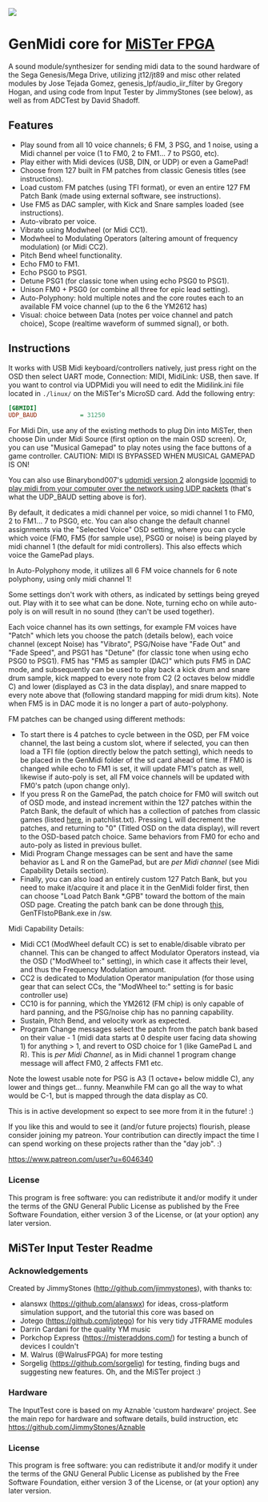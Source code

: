 ![](https://github.com/modalmodule/GenMidi_MiSTer/blob/main/GenMidiscreenie.png)
# GenMidi core for [MiSTer FPGA](https://mister-devel.github.io/MkDocs_MiSTer/)

A sound module/synthesizer for sending midi data to the sound hardware of the Sega Genesis/Mega Drive, utilizing jt12/jt89 and misc other related modules by Jose Tejada Gomez, genesis_lpf/audio_iir_filter by Gregory Hogan, and using code from Input Tester by JimmyStones (see below), as well as from ADCTest by David Shadoff.

## Features

- Play sound from all 10 voice channels; 6 FM, 3 PSG, and 1 noise, using a Midi channel per voice (1 to FM0, 2 to FM1... 7 to PSG0, etc).
- Play either with Midi devices (USB, DIN, or UDP) or even a GamePad!
- Choose from 127 built in FM patches from classic Genesis titles (see instructions).
- Load custom FM patches (using TFI format), or even an entire 127 FM Patch Bank (made using external software, see instructions).
- Use FM5 as DAC sampler, with Kick and Snare samples loaded (see instructions).
- Auto-vibrato per voice.
- Vibrato using Modwheel (or Midi CC1).
- Modwheel to Modulating Operators (altering amount of frequency modulation) (or Midi CC2).
- Pitch Bend wheel functionality.
- Echo FM0 to FM1.
- Echo PSG0 to PSG1.
- Detune PSG1 (for classic tone when using echo PSG0 to PSG1).
- Unison FM0 + PSG0 (or combine all three for epic lead setting).
- Auto-Polyphony: hold multiple notes and the core routes each to an available FM voice channel (up to the 6 the YM2612 has)
- Visual: choice between Data (notes per voice channel and patch choice), Scope (realtime waveform of summed signal), or both.

## Instructions

It works with USB Midi keyboard/controllers natively, just press right on the OSD then select UART mode, Connection: MIDI, MidiLink: USB, then save. If you want to control via UDPMidi you will need to edit the Midilink.ini file located in `./linux/` on the MiSTer's MicroSD card. Add the following entry:

```ini
[GBMIDI]
UDP_BAUD            = 31250
```

For Midi Din, use any of the existing methods to plug Din into MiSTer, then choose Din under Midi Source (first option on the main OSD screen). Or, you can use "Musical Gamepad" to play notes using the face buttons of a game controller. CAUTION: MIDI IS BYPASSED WHEN MUSICAL GAMEPAD IS ON!

You can also use Binarybond007's [udpmidi version 2](https://github.com/bbond007/UDPMIDI20) alongside [loopmidi](https://www.tobias-erichsen.de/software/loopmidi.html) to [play midi from your computer over the network using UDP packets](https://www.youtube.com/watch?v=1LbvnLnmczY) (that's what the UDP_BAUD setting above is for).

By default, it dedicates a midi channel per voice, so midi channel 1 to FM0, 2 to FM1... 7 to PSG0, etc. You can also change the default channel assignments via the "Selected Voice" OSD setting, where you can cycle which voice (FM0, FM5 (for sample use), PSG0 or noise) is being played by midi channel 1 (the default for midi controllers). This also effects which voice the GamePad plays.

In Auto-Polyphony mode, it utilizes all 6 FM voice channels for 6 note polyphony, using only midi channel 1!

Some settings don't work with others, as indicated by settings being greyed out. Play with it to see what can be done. Note, turning echo on while auto-poly is on will result in no sound (they can't be used together).

Each voice channel has its own settings, for example FM voices have "Patch" which lets you choose the patch (details below), each voice channel (except Noise) has "Vibrato", PSG/Noise have "Fade Out" and "Fade Speed", and PSG1 has "Detune" (for classic tone when using echo PSG0 to PSG1).
FM5 has "FM5 as sampler (DAC)" which puts FM5 in DAC mode, and subsequently can be used to play back a kick drum and snare drum sample, kick mapped to every note from C2 (2 octaves below middle C) and lower (displayed as C3 in the data display), and snare mapped to every note above that (following standard mapping for midi drum kits). Note when FM5 is in DAC mode it is no longer a part of auto-polyphony.

FM patches can be changed using different methods: 
- To start there is 4 patches to cycle between in the OSD, per FM voice channel, the last being a custom slot, where if selected, you can then load a TFI file (option directly below the patch setting), which needs to be placed in the GenMidi folder of the sd card ahead of time. If FM0 is changed while echo to FM1 is set, it will update FM1's patch as well, likewise if auto-poly is set, all FM voice channels will be updated with FM0's patch (upon change only).
- If you press R on the GamePad, the patch choice for FM0 will switch out of OSD mode, and instead increment within the 127 patches within the Patch Bank, the default of which has a collection of patches from classic games (listed [here](https://github.com/modalmodule/GenMidi_MiSTer/blob/main/patchlist.txt), in patchlist.txt). Pressing L will decrement the patches, and returning to "0" (Titled OSD on the data display), will revert to the OSD-based patch choice. Same behaviors from FM0 for echo and auto-poly as listed in previous bullet.
- Midi Program Change messages can be sent and have the same behavior as L and R on the GamePad, but are *per Midi channel* (see Midi Capability Details section).
- Finally, you can also load an entirely custom 127 Patch Bank, but you need to make it/acquire it and place it in the GenMidi folder first, then can choose "Load Patch Bank *.GPB" toward the bottom of the main OSD page. Creating the patch bank can be done through [this](https://github.com/modalmodule/GenMidi_MiSTer/tree/main/sw), GenTFIstoPBank.exe in /sw. 

Midi Capability Details:
- Midi CC1 (ModWheel default CC) is set to enable/disable vibrato per channel. This can be changed to affect Modulator Operators instead, via the OSD ("ModWheel to:" setting), in which case it affects their level, and thus the Frequency Modulation amount.
- CC2 is dedicated to Modulation Operator manipulation (for those using gear that can select CCs, the "ModWheel to:" setting is for basic controller use)
- CC10 is for panning, which the YM2612 (FM chip) is only capable of hard panning, and the PSG/noise chip has no panning capability.
- Sustain, Pitch Bend, and velocity work as expected.
- Program Change messages select the patch from the patch bank based on their value - 1 (midi data starts at 0 despite user facing data showing 1) for anything > 1, and revert to OSD choice for 1 (like GamePad L and R). This is *per Midi Channel*, as in Midi channel 1 program change message will affect FM0, 2 affects FM1 etc.

Note the lowest usable note for PSG is A3 (1 octave+ below middle C), any lower and things get... funny. Meanwhile FM can go all the way to what would be C-1, but is mapped through the data display as C0.

This is in active development so expect to see more from it in the future! :)

If you like this and would to see it (and/or future projects) flourish, please consider joining my patreon. Your contribution can directly impact the time I can spend working on these projects rather than the "day job". :)

https://www.patreon.com/user?u=6046340

### License
This program is free software: you can redistribute it and/or modify it under the terms of the GNU General Public License as published by the Free Software Foundation, either version 3 of the License, or (at your option) any later version.

##	MiSTer Input Tester Readme

### Acknowledgements

Created by JimmyStones (http://github.com/jimmystones), with thanks to:
- alanswx (https://github.com/alanswx) for ideas, cross-platform simulation support, and the tutorial this core was based on
- Jotego (https://github.com/jotego) for his very tidy JTFRAME modules
- Darrin Cardani for the quality YM music
- Porkchop Express (https://misteraddons.com/) for testing a bunch of devices I couldn't
- M. Walrus (@WalrusFPGA) for more testing
- Sorgelig (https://github.com/sorgelig) for testing, finding bugs and suggesting new features.  Oh, and the MiSTer project :)

### Hardware

The InputTest core is based on my Aznable 'custom hardware' project.  See the main repo for hardware and software details, build instruction, etc 
https://github.com/JimmyStones/Aznable 

### License
This program is free software: you can redistribute it and/or modify it under the terms of the GNU General Public License as published by the Free Software Foundation, either version 3 of the License, or (at your option) any later version.
